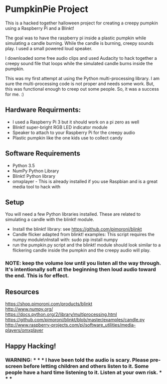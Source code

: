 # PumpkinPie Project

This is a hacked together halloween project for creating a creepy pumpkin using a Raspberry Pi and a Blinkt!

The goal was to have the raspberry pi inside a plastic pumpkin while simulating a candle burning. While the candle is burning, creepy sounds play. I used a small powered loud speaker.

I downloaded some free audio clips and used Audacity to hack together a creepy sound file that loops while the simulated candle burns inside the pumpkin.

This was my first attempt at using the Python multi-processing library. I am sure the multi-processing code is not proper and needs some work. But, this was functional enough to creep out some people. So, it was a success for me. :)

## Hardware Requirments:

* I used a Raspberry Pi 3 but it should work on a pi zero as well
* Blinkt! super-bright RGB LED indicator module
* Speaker to attach to your Raspberry Pi for the creepy audio
* Plastic pumpkin like the one kids use to collect candy

## Software Requirements

* Python 3.5
* NumPy Python Library
* Blinkt! Python library
* omxplayer - This is already installed if you use Raspbian and is a great media tool to hack with

## Setup

You will need a few Python libraries installed. These are related to simulating a candle with the blinkt! module.

* Install the blinkt! library: see https://github.com/pimoroni/blinkt
* Candle flicker adapted from blinkt! examples: This script requires the numpy module\nInstall with: sudo pip install numpy
* run the pumpkin.py script and the blinkt! module should look similar to a flickering candle inside the pumpkin and the creepy audio will play.

### NOTE: keep the volume low until you listen all the way through. It's intentionally soft at the beginning then loud audio toward the end. This is for effect.

## Resources
https://shop.pimoroni.com/products/blinkt  
http://www.numpy.org/  
https://docs.python.org/2/library/multiprocessing.html   
https://github.com/pimoroni/blinkt/blob/master/examples/candle.py   
http://www.raspberry-projects.com/pi/software_utilities/media-players/omxplayer  

## Happy Hacking!

### WARNING:  * * * I have been told the audio is scary. Please pre-screen before letting children and others listen to it. Some people have a hard time listening to it. Listen at your own risk. * * *
